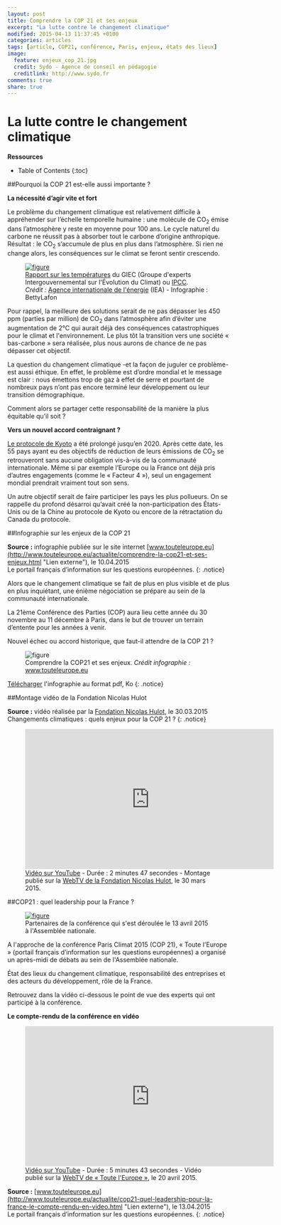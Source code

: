 ```yaml
---
layout: post
title: Comprendre la COP 21 et ses enjeux
excerpt: "La lutte contre le changement climatique"
modified: 2015-04-13 11:37:45 +0100
categories: articles
tags: [article, COP21, conférence, Paris, enjeux, états des lieux]
image:
  feature: enjeux_cop_21.jpg
  credit: Sydo - Agence de conseil en pédagogie 
  creditlink: http://www.sydo.fr
comments: true
share: true
---
```

<h1>La lutte contre le changement climatique</h1>

**Ressources**

* Table of Contents
{:toc}

##Pourquoi la COP 21 est-elle aussi importante ?

**La nécessité d’agir vite et fort**

Le problème du changement climatique est relativement difficile à appréhender sur l’échelle temporelle humaine : une molécule de CO<sub>2</sub> émise dans l’atmosphère y reste en moyenne pour 100 ans. Le cycle naturel du carbone ne réussit pas à absorber tout le carbone d’origine anthropique. Résultat : le CO<sub>2</sub> s’accumule de plus en plus dans l’atmosphère. Si rien ne change alors, les conséquences sur le climat se feront sentir crescendo.

<figure>
	<a href="http://www.notretribunet.fr/MonBlogGitHub/images/png/rapport_temperature_giec.png"><img src="http://bit.ly/1Fnj9BV" alt="figure" /></a>
	<figcaption><a href="http://leclimatchange.fr" target="_blank" title="lien externe, s'ouvre dans une nouvelle fenêtre">Rapport sur les températures</a> du GIEC (Groupe d'experts Intergouvernemental sur l'Évolution du Climat) ou <a href="https://www.ipcc.ch/home_languages_main_french.shtml" target="_blank" title="lien externe, s'ouvre dans une nouvelle fenêtre">IPCC</a>.<br><i>Crédit :</i> <a href="http://www.iea.org" target="_blank" title="lien externe, s'ouvre dans une nouvelle fenêtre">Agence internationale de l'énergie</a> (IEA) - Infographie : BettyLafon</figcaption>
</figure>

Pour rappel, la meilleure des solutions serait de ne pas dépasser les 450 ppm (parties par million) de CO<sub>2</sub> dans l’atmosphère afin d’éviter une augmentation de 2°C  qui aurait déjà des conséquences catastrophiques pour le climat et l'environnement. Le plus tôt la transition vers une société « bas-carbone » sera réalisée, plus nous aurons de chance de ne pas dépasser cet objectif.

La question du changement climatique -et la façon de juguler ce problème- est aussi éthique. En effet, le problème est d’ordre mondial et le message est clair : nous émettons trop de gaz à effet de serre et pourtant de nombreux pays n’ont pas encore terminé leur développement ou leur transition démographique.

Comment alors se partager cette responsabilité de la manière la plus équitable qu’il soit ?

**Vers un nouvel accord contraignant ?**

[Le protocole de Kyoto](http://moniliformopse.github.io/articles/protocole-kyoto/) a été prolongé jusqu’en 2020. Après cette date, les 55 pays ayant eu des objectifs de réduction de leurs émissions de CO<sub>2</sub> se retrouveront sans aucune obligation vis-à-vis de la communauté internationale. Même si par exemple l’Europe ou la France ont déjà pris d’autres engagements (comme le « Facteur 4 »), seul un engagement mondial prendrait vraiment tout son sens.

Un autre objectif serait de faire participer les pays les plus pollueurs. On se rappelle du profond désarroi qu’avait créé la non-participation des États-Unis ou de la Chine au protocole de Kyoto ou encore de la rétractation du Canada du protocole.

##Infographie sur les enjeux de la COP 21

**Source :** infographie publiée sur le site internet [www.touteleurope.eu](http://www.touteleurope.eu/actualite/comprendre-la-cop21-et-ses-enjeux.html "Lien externe"), le 10.04.2015<br>
Le portail français d’information sur les questions européennes.
{: .notice}

Alors que le changement climatique se fait de plus en plus visible et de plus en plus inquiétant, une énième négociation se prépare au sein de la communauté internationale.

La 21ème Conférence des Parties (COP) aura lieu cette année du 30 novembre au 11 décembre à Paris, dans le but de trouver un terrain d’entente pour les années à venir.

Nouvel échec ou accord historique, que faut-il attendre de la COP 21 ?

<figure>
	<img src="http://bit.ly/1GtqfX1" alt="figure" />
	<figcaption>Comprendre la COP21 et ses enjeux. <i>Crédit infographie :</i> <a href="http://www.touteleurope.eu/actualite/comprendre-la-cop21-et-ses-enjeux.html" target="_blank" title="lien externe, s'ouvre dans une nouvelle fenêtre">www.touteleurope.eu</a></figcaption>
</figure>

[Télécharger](http://www.touteleurope.eu/fileadmin/_TLEv3/environnement/dataviz_cop21.pdf) l'infographie au format pdf, Ko
{: .notice}

##Montage vidéo de la Fondation Nicolas Hulot

**Source :** vidéo réalisée par la [Fondation Nicolas Hulot](http://www.fondation-nicolas-hulot.org "Lien externe"), le 30.03.2015<br>
Changements climatiques : quels enjeux pour la COP 21 ?
{: .notice}

<figure>
	<iframe width="560" height="315" src="https://www.youtube.com/embed/3J7H7e2cMd4?rel=0" frameborder="0" allowfullscreen></iframe>
	<figcaption><a href="https://www.youtube.com/watch?v=3J7H7e2cMd4" target="_blank" title="lien externe, s'ouvre dans une nouvelle fenêtre">Vidéo sur YouTube</a> - Durée : 2 minutes 47 secondes  - Montage publié sur la <a href="https://www.youtube.com/channel/UCvDz46dvR6tEJoHtmYPcmBA" target="_blank" title="lien externe, s'ouvre dans une nouvelle fenêtre">WebTV de la Fondation Nicolas Hulot</a>, le 30 mars 2015.</figcaption>
</figure>

##COP21 : quel leadership pour la France ?

<figure>
	<a href="http://www.notretribunet.fr/MonBlogGitHub/images/jpg/conference_cop21_quel_leadership_pour_la_france.png"><img src="http://bit.ly/1dfdcvL" alt="figure" /></a>
	<figcaption>Partenaires de la conférence qui s'est déroulée le 13 avril 2015 à l'Assemblée nationale.</figcaption>
</figure>

A l'approche de la conférence Paris Climat 2015 (COP 21), « Toute l'Europe » (portail français d’information sur les questions européennes) a organisé un après-midi de débats au sein de l'Assemblée nationale.

État des lieux du changement climatique, responsabilité des entreprises et des acteurs du développement, rôle de la France.

Retrouvez dans la vidéo ci-dessous le point de vue des experts qui ont participé à la conférence.

**Le compte-rendu de la conférence en vidéo**

<figure>
	<iframe width="560" height="315" src="https://www.youtube.com/embed/CTYWNsgI6og?rel=0" frameborder="0" allowfullscreen></iframe>
	<figcaption><a href="https://www.youtube.com/watch?v=CTYWNsgI6og" target="_blank" title="lien externe, s'ouvre dans une nouvelle fenêtre">Vidéo sur YouTube</a> - Durée : 5 minutes 43 secondes  - Vidéo publié sur la <a href="https://www.youtube.com/channel/UCdHlvAg03z_DF43gBiGoD7Q" target="_blank" title="lien externe, s'ouvre dans une nouvelle fenêtre">WebTV de « Toute l'Europe »</a>, le 20 avril 2015.</figcaption>
</figure>

**Source :** [www.touteleurope.eu](http://www.touteleurope.eu/actualite/cop21-quel-leadership-pour-la-france-le-compte-rendu-en-video.html "Lien externe"), le 13.04.2015<br>
Le portail français d’information sur les questions européennes.
{: .notice}

